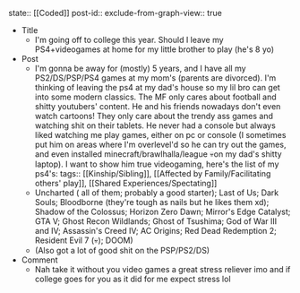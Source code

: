 state:: [[Coded]]
post-id::
exclude-from-graph-view:: true

- Title
  - I'm going off to college this year. Should I leave my PS4+videogames at home for my little brother to play (he's 8 yo)
- Post
  - I'm gonna be away for (mostly) 5 years, and I have all my PS2/DS/PSP/PS4 games at my mom's (parents are divorced). I'm thinking of leaving the ps4 at my dad's house so my lil bro can get into some modern classics. The MF only cares about football and shitty youtubers' content. He and his friends nowadays don't even watch cartoons! They only care about the trendy ass games and watching shit on their tablets. He never had a console but always liked watching me play games, either on pc or console (I sometimes put him on areas where I'm overlevel'd so he can try out the games, and even installed minecraft/brawlhalla/league 💀on my dad's shitty laptop). I want to show him true videogaming, here's the list of my ps4's:
    tags:: [[Kinship/Sibling]], [[Affected by Family/Facilitating others' play]], [[Shared Experiences/Spectating]]
  - Uncharted ( all of them; probably a good starter); Last of Us; Dark Souls; Bloodborne (they're tough as nails but he likes them xd); Shadow of the Colossus; Horizon Zero Dawn; Mirror's Edge Catalyst; GTA V; Ghost Recon Wildlands; Ghost of Tsushima; God of War III and IV; Assassin's Creed IV; AC Origins; Red Dead Redemption 2; Resident Evil 7 (💀); DOOM)
  - (Also got a lot of good shit on the PSP/PS2/DS)
- Comment
  - Nah take it without you video games a great stress reliever imo and if college goes for you as it did for me expect stress lol
